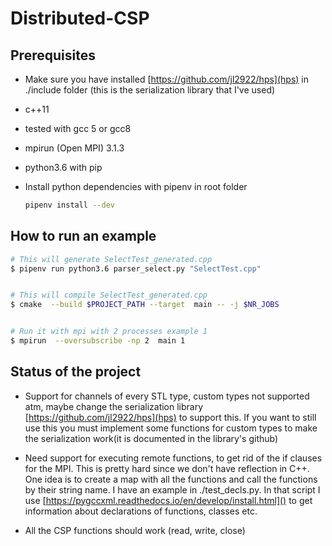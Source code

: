 # Distributed-CSP


## Prerequisites

- Make sure you have installed [https://github.com/jl2922/hps](hps) in ./include folder (this is the serialization library that I've used)

- c++11

- tested with gcc 5 or gcc8 

- mpirun (Open MPI) 3.1.3

- python3.6 with pip

- Install python dependencies with pipenv in root folder
    ```bash
    pipenv install --dev
    ```

## How to run an example

```bash
# This will generate SelectTest_generated.cpp
$ pipenv run python3.6 parser_select.py "SelectTest.cpp"


# This will compile SelectTest_generated.cpp
$ cmake  --build $PROJECT_PATH --target  main -- -j $NR_JOBS


# Run it with mpi with 2 processes example 1
$ mpirun  --oversubscribe -np 2  main 1

```

## Status of the project

- Support for channels of every STL type, custom types not supported atm, maybe change the serialization library [https://github.com/jl2922/hps](hps) to support this. If you want to still use this you must implement some functions for custom types to make the serialization work(it is documented in the library's github)

- Need support for executing remote functions, to get rid of the if clauses for the MPI. This is pretty hard since we don't have reflection in C++. One idea is to create a map with all the functions and call the functions by their string name. I have an example in ./test_decls.py. In that script I use [https://pygccxml.readthedocs.io/en/develop/install.html]() to get information about declarations of functions, classes etc.


- All the CSP functions should work (read, write, close)

 

